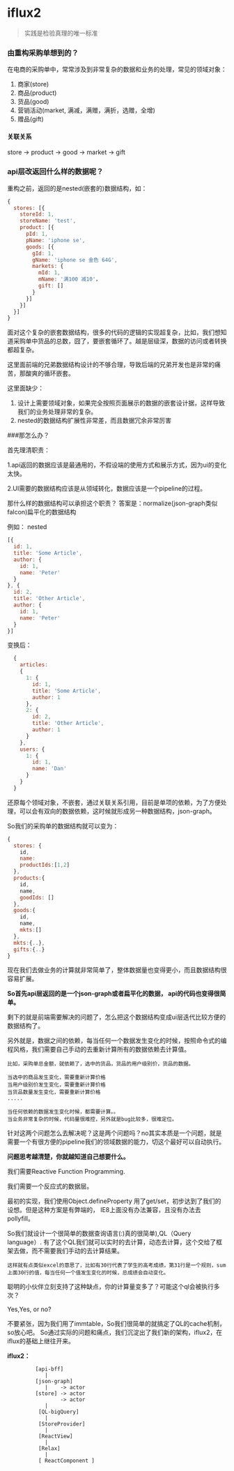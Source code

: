 # iflux2


>实践是检验真理的唯一标准


### 由重构采购单想到的？

在电商的采购单中，常常涉及到非常复杂的数据和业务的处理，常见的领域对象：
1. 商家(store)
2. 商品(product)
3. 货品(good)
4. 营销活动(market, 满减，满赠，满折，选赠，全增)
5. 赠品(gift)


#### 关联关系
store -> product -> good -> market -> gift


### api层改返回什么样的数据呢？
重构之前，返回的是nested(嵌套的)数据结构，如：
```js
{
  stores: [{
    storeId: 1,
    storeName: 'test',
    product: [{
      pId: 1,
      pName: 'iphone se',
      goods: [{
        gId: 1,
        gName: 'iphone se 金色 64G',
        markets: {
          mId: 1,
          mName: '满100 减10'，
          gift: []
        }
      }]
    }]
  }]
}
```

面对这个复杂的嵌套数据结构，很多的代码的逻辑的实现超复杂，比如，我们想知道采购单中货品的总数，囧了，要嵌套循环了。越是层级深，数据的访问或者转换都超复杂。

这里面前端的兄弟数据结构设计的不够合理，导致后端的兄弟开发也是非常的痛苦，那酸爽的循环嵌套。

这里面缺少：

1. 设计上需要领域对象，如果完全按照页面展示的数据的嵌套设计据，这样导致我们的业务处理非常的复杂。
2. nested的数据结构扩展性非常差，而且数据冗余非常厉害

###那怎么办？

首先理清职责：

1.api返回的数据应该是最通用的，不假设端的使用方式和展示方式，因为ui的变化太快。

2.UI需要的数据结构应该是从领域转化，数据应该是一个pipeline的过程。


那什么样的数据结构可以承担这个职责？
答案是：normalize(json-graph类似falcon)扁平化的数据结构


例如：
nested

```js
[{
  id: 1,
  title: 'Some Article',
  author: {
    id: 1,
    name: 'Peter'
  }
}, {
  id: 2,
  title: 'Other Article',
  author: {
    id: 1,
    name: 'Peter'
  }
}]
```

变换后：
```js
  {
    articles:
    {
      1: {
        id: 1,
        title: 'Some Article',
        author: 1
      },
      2: {
        id: 2,
        title: 'Other Article',
        author: 1
      }
    },
    users: {
      1: {
        id: 1,
        name: 'Dan'
      }
    }
  }
```

还原每个领域对象，不嵌套，通过关联关系引用，目前是单项的依赖，为了方便处理，可以会有双向的数据依赖，这时候就形成另一种数据结构，json-graph。

So我们的采购单的数据结构就可以变为：
```js
{
  stores: {
    id,
    name:
    productIds:[1,2]
  },
  products:{
    id,
    name,
    goodIds: []
  },
  goods:{
    id,
    name,
    mkts:[]
  },
  mkts:{..},
  gifts:{..}
}
```

现在我们去做业务的计算就非常简单了，整体数据量也变得更小，而且数据结构很容易扩展。

__So首先api层返回的是一个json-graph或者扁平化的数据，
api的代码也变得很简单。__

剩下的就是前端需要解决的问题了，怎么把这个数据结构变成ui层迭代比较方便的数据结构了。

另外就是，数据之间的依赖，每当任何一个数据发生变化的时候，按照命令式的编程风格，我们需要自己手动的去重新计算所有的数据依赖去计算值。

```text
比如，采购单总金额，就依赖了，选中的货品，货品的用户级别价，货品的数据。

当选中的商品发生变化，需要重新计算价格
当用户级别价发生变化，需要重新计算价格
当货品数量发生变化，需要重新计算价格
.....

当任何依赖的数据发生变化时候，都需要计算。。
当业务非常复杂的时候，代码量很难控，另外就是bug比较多，很难定位。
```

针对这两个问题怎么去解决呢？这是两个问题吗？no其实本质是一个问题，就是需要一个有很方便的pipeline我们的领域数据的能力，切这个最好可以自动执行。

__问题思考越清楚，你就越知道自己想要什么。__

我们需要Reactive Function Programming.

我们需要一个反应式的数据层。

最初的实现，我们使用Object.defineProperty 用了get/set，初步达到了我们的设想。但是这种方案是有弊端的，
IE8上面没有办法兼容，且没有办法去pollyfill。

So我们就设计一个很简单的数据查询语言(:)真的很简单),QL（Query language）.
有了这个QL我们就可以实时的去计算，动态去计算，这个交给了框架去做，而不需要我们手动的去计算结果。

```text
这样就有点类似excel的意思了，比如有30行代表了学生的高考成绩，第31行是一个规则，sum上面30行的值，每当任何一个值发生变化的时候，总成绩会自动变化。
```
聪明的小伙伴立刻支持了这种缺点，你的计算量变多了？可能这个ql会被执行多次？

Yes,Yes, or no?

不要紧张，因为我们用了immtable，So我们很简单的就搞定了QL的cache机制，so放心吧。
So通过实际的问题和痛点，我们沉淀出了我们新的架构，iflux2，在iflux的基础上继往开来。


__iflux2：__

```text
         [api-bff]
            |
         [json-graph]   
            |    -> actor
         [store] -> actor
                 -> actor
            |
          [QL-bigQuery]
            |
          [StoreProvider]
            |
          [ReactView]  
            |
          [Relax]
            |
          [ ReactComponent ]
```

